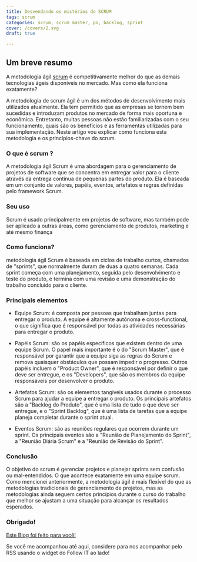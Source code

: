 ```yaml
---
title: Desvendando os mistérios do SCRUM
tags: scrum
categories: scrum, scrum master, po, backlog, sprint
cover: /covers/2.svg
draft: true

---
```

## Um breve resumo

A metodologia ágil [scrum](https://scrum.org) é competitivamente melhor do que as demais tecnologias ágeis disponíveis no mercado. Mas como ela funciona exatamente?

A metodologia de scrum ágil é um dos métodos de desenvolvimento mais utilizados atualmente. Ela tem permitido que as empresas se tornem bem sucedidas e introduzam produtos no mercado de forma mais oportuna e econômica. Entretanto, muitas pessoas não estão familiarizadas com o seu funcionamento, quais são os benefícios e as ferramentas utilizadas para sua implementação. Neste artigo vou explicar como funciona esta metodologia e os princípios-chave do scrum.

### O que é scrum ? 

A metodologia ágil Scrum é uma abordagem para o gerenciamento de projetos de software que se concentra em entregar valor para o cliente através da entrega contínua de pequenas partes do produto. Ela é baseada em um conjunto de valores, papéis, eventos, artefatos e regras definidas pelo framework Scrum.

### Seu uso

Scrum é usado principalmente em projetos de software, mas também pode ser aplicado a outras áreas, como gerenciamento de produtos, marketing e até mesmo finança


### Como funciona?

metodologia ágil Scrum é baseada em ciclos de trabalho curtos, chamados de "sprints", que normalmente duram de duas a quatro semanas. Cada sprint começa com uma planejamento, seguida pelo desenvolvimento e teste do produto, e termina com uma revisão e uma demonstração do trabalho concluído para o cliente.


### Principais elementos
- Equipe Scrum: é composta por pessoas que trabalham juntas para entregar o produto. A equipe é altamente autônoma e cross-functional, o que significa que é responsável por todas as atividades necessárias para entregar o produto.

- Papéis Scrum: são os papéis específicos que existem dentro de uma equipe Scrum. O papel mais importante é o do "Scrum Master", que é responsável por garantir que a equipe siga as regras do Scrum e remova quaisquer obstáculos que possam impedir o progresso. Outros papéis incluem o "Product Owner", que é responsável por definir o que deve ser entregue, e os "Developers", que são os membros da equipe responsáveis por desenvolver o produto.

- Artefatos Scrum: são os elementos tangíveis usados ​​durante o processo Scrum para ajudar a equipe a entregar o produto. Os principais artefatos são a "Backlog do Produto", que é uma lista de tudo o que deve ser entregue, e o "Sprint Backlog", que é uma lista de tarefas que a equipe planeja completar durante o sprint atual.

- Eventos Scrum: são as reuniões regulares que ocorrem durante um sprint. Os principais eventos são a "Reunião de Planejamento do Sprint", a "Reunião Diária Scrum" e a "Reunião de Revisão do Sprint".


### Conclusão

O objetivo do scrum é gerenciar projetos e planejar sprints sem confusão ou mal-entendidos. O que acontece exatamente em uma equipe scrum. Como mencionei anteriormente, a metodologia ágil é mais flexível do que as metodologias tradicionais de gerenciamento de projetos, mas as metodologias ainda seguem certos princípios durante o curso do trabalho que melhor se ajustam a uma situação para alcançar os resultados esperados.


### Obrigado!
[Este Blog foi feito para você!](https://alissonbovenzo.github.io)

Se você me acompanhou até aqui, considere para nos acompanhar pelo RSS usando o widget do Follow IT ao lado!